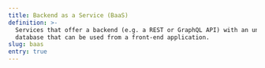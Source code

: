 ```yaml
---
title: Backend as a Service (BaaS)
definition: >-
  Services that offer a backend (e.g. a REST or GraphQL API) with an underlying
  database that can be used from a front-end application.
slug: baas
entry: true
---
```


